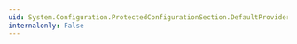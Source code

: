 ```yaml
---
uid: System.Configuration.ProtectedConfigurationSection.DefaultProvider
internalonly: False
---
```

